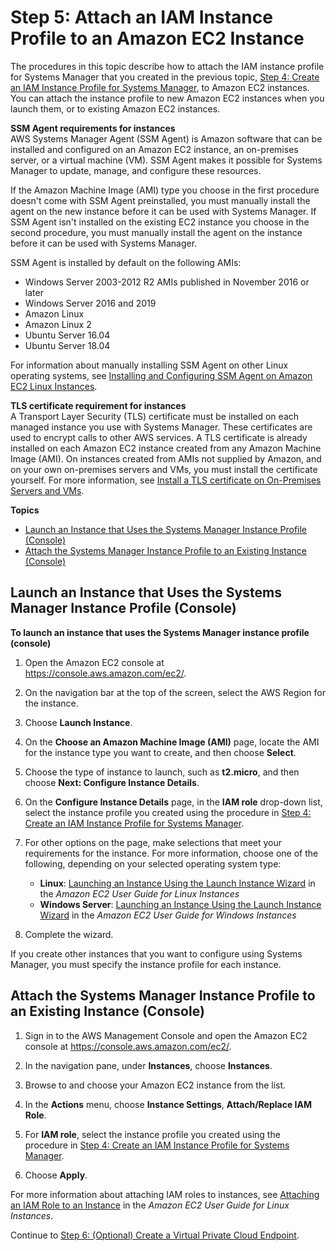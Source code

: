 # Step 5: Attach an IAM Instance Profile to an Amazon EC2 Instance<a name="setup-launch-managed-instance"></a>

The procedures in this topic describe how to attach the IAM instance profile for Systems Manager that you created in the previous topic, [Step 4: Create an IAM Instance Profile for Systems Manager](setup-instance-profile.md), to Amazon EC2 instances\. You can attach the instance profile to new Amazon EC2 instances when you launch them, or to existing Amazon EC2 instances\. 

**SSM Agent requirements for instances**  
AWS Systems Manager Agent \(SSM Agent\) is Amazon software that can be installed and configured on an Amazon EC2 instance, an on\-premises server, or a virtual machine \(VM\)\. SSM Agent makes it possible for Systems Manager to update, manage, and configure these resources\.

If the Amazon Machine Image \(AMI\) type you choose in the first procedure doesn't come with SSM Agent preinstalled, you must manually install the agent on the new instance before it can be used with Systems Manager\. If SSM Agent isn't installed on the existing EC2 instance you choose in the second procedure, you must manually install the agent on the instance before it can be used with Systems Manager\.

SSM Agent is installed by default on the following AMIs:
+ Windows Server 2003\-2012 R2 AMIs published in November 2016 or later
+ Windows Server 2016 and 2019
+ Amazon Linux
+ Amazon Linux 2
+ Ubuntu Server 16\.04
+ Ubuntu Server 18\.04

For information about manually installing SSM Agent on other Linux operating systems, see [Installing and Configuring SSM Agent on Amazon EC2 Linux Instances](sysman-install-ssm-agent.md)\.

**TLS certificate requirement for instances**  
A Transport Layer Security \(TLS\) certificate must be installed on each managed instance you use with Systems Manager\. These certificates are used to encrypt calls to other AWS services\. A TLS certificate is already installed on each Amazon EC2 instance created from any Amazon Machine Image \(AMI\)\. On instances created from AMIs not supplied by Amazon, and on your own on\-premises servers and VMs, you must install the certificate yourself\. For more information, see [Install a TLS certificate on On\-Premises Servers and VMs](hybrid-tls-certificate.md)\.

**Topics**
+ [Launch an Instance that Uses the Systems Manager Instance Profile \(Console\)](#setup-launch-managed-instance-new)
+ [Attach the Systems Manager Instance Profile to an Existing Instance \(Console\)](#setup-launch-managed-instance-existing)

## Launch an Instance that Uses the Systems Manager Instance Profile \(Console\)<a name="setup-launch-managed-instance-new"></a>

**To launch an instance that uses the Systems Manager instance profile \(console\)**

1. Open the Amazon EC2 console at [https://console\.aws\.amazon\.com/ec2/](https://console.aws.amazon.com/ec2/)\.

1. On the navigation bar at the top of the screen, select the AWS Region for the instance\.

1. Choose **Launch Instance**\.

1. On the **Choose an Amazon Machine Image \(AMI\)** page, locate the AMI for the instance type you want to create, and then choose **Select**\.

1. Choose the type of instance to launch, such as **t2\.micro**, and then choose **Next: Configure Instance Details**\.

1. On the **Configure Instance Details** page, in the **IAM role** drop\-down list, select the instance profile you created using the procedure in [Step 4: Create an IAM Instance Profile for Systems Manager](setup-instance-profile.md)\.

1. For other options on the page, make selections that meet your requirements for the instance\. For more information, choose one of the following, depending on your selected operating system type:
   + **Linux**: [Launching an Instance Using the Launch Instance Wizard](https://docs.aws.amazon.com/AWSEC2/latest/UserGuide/launching-instance.html) in the *Amazon EC2 User Guide for Linux Instances*
   + **Windows Server**: [Launching an Instance Using the Launch Instance Wizard](https://docs.aws.amazon.com/AWSEC2/latest/WindowsGuide/launching-instance.html) in the *Amazon EC2 User Guide for Windows Instances*

1. Complete the wizard\.

If you create other instances that you want to configure using Systems Manager, you must specify the instance profile for each instance\.

## Attach the Systems Manager Instance Profile to an Existing Instance \(Console\)<a name="setup-launch-managed-instance-existing"></a>

1. Sign in to the AWS Management Console and open the Amazon EC2 console at [https://console\.aws\.amazon\.com/ec2/](https://console.aws.amazon.com/ec2/)\.

1. In the navigation pane, under **Instances**, choose **Instances**\.

1. Browse to and choose your Amazon EC2 instance from the list\.

1. In the **Actions** menu, choose **Instance Settings**, **Attach/Replace IAM Role**\.

1. For **IAM role**, select the instance profile you created using the procedure in [Step 4: Create an IAM Instance Profile for Systems Manager](setup-instance-profile.md)\.

1. Choose **Apply**\.

For more information about attaching IAM roles to instances, see [Attaching an IAM Role to an Instance](https://docs.aws.amazon.com/AWSEC2/latest/UserGuide/iam-roles-for-amazon-ec2.html#attach-iam-role) in the *Amazon EC2 User Guide for Linux Instances*\.

Continue to [Step 6: \(Optional\) Create a Virtual Private Cloud Endpoint](setup-create-vpc.md)\.